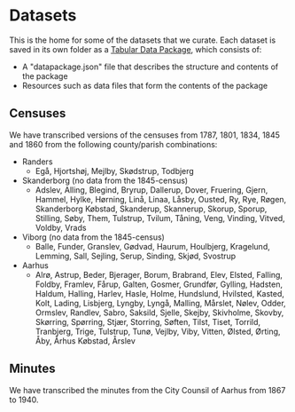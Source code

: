 # Datasets
This is the home for some of the datasets that we curate. Each dataset is saved in its own folder as a [Tabular Data Package](https://specs.frictionlessdata.io/tabular-data-package/), which consists of:

* A "datapackage.json" file that describes the structure and contents of the package
* Resources such as data files that form the contents of the package

## Censuses
We have transcribed versions of the censuses from 1787, 1801, 1834, 1845 and 1860 from the following county/parish combinations:

* Randers
  * Egå, Hjortshøj, Mejlby, Skødstrup, Todbjerg
* Skanderborg (no data from the 1845-census)
   * Adslev, Alling, Blegind, Bryrup, Dallerup, Dover, Fruering, Gjern, Hammel, Hylke, Hørning, Linå, Linaa, Låsby, Ousted, Ry, Rye, Røgen, Skanderborg Købstad, Skanderup, Skannerup, Skorup, Sporup, Stilling, Søby, Them, Tulstrup, Tvilum, Tåning, Veng, Vinding, Vitved, Voldby, Vrads
* Viborg (no data from the 1845-census)
   * Balle, Funder, Granslev, Gødvad, Haurum, Houlbjerg, Kragelund, Lemming, Sall, Sejling, Serup, Sinding, Skjød, Svostrup
* Aarhus
   * Alrø, Astrup, Beder, Bjerager, Borum, Brabrand, Elev, Elsted, Falling, Foldby, Framlev, Fårup, Galten, Gosmer, Grundfør, Gylling, Hadsten, Haldum, Halling, Harlev, Hasle, Holme, Hundslund, Hvilsted, Kasted, Kolt, Lading, Lisbjerg, Lyngby, Lyngå, Malling, Mårslet, Nølev, Odder, Ormslev, Randlev, Sabro, Saksild, Sjelle, Skejby, Skivholme, Skovby, Skørring, Spørring, Stjær, Storring, Søften, Tilst, Tiset, Torrild, Tranbjerg, Trige, Tulstrup, Tunø, Vejlby, Viby, Vitten, Ølsted, Ørting, Åby, Århus Købstad, Årslev

## Minutes
We have transcribed the minutes from the City Counsil of Aarhus from 1867 to 1940.
